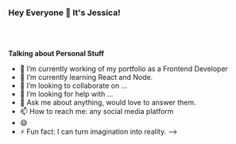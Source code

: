 ### Hey Everyone 👋 It's Jessica!

<br/>
<a href="https://www.linkedin.com/in/jessica-woo-080b50aa/">
</a>
<br/>



**Talking about Personal Stuff**

- 🔭 I’m currently working of my portfolio as a Frontend Developer
- 🌱 I’m currently learning React and Node.
- 👯 I’m looking to collaborate on ...
- 🤔 I’m looking for help with ...
- 💬 Ask me about anything, would love to answer them.
- 📫 How to reach me: any social media platform
- 😄 
- ⚡ Fun fact: I can turn imagination into reality.
-->
